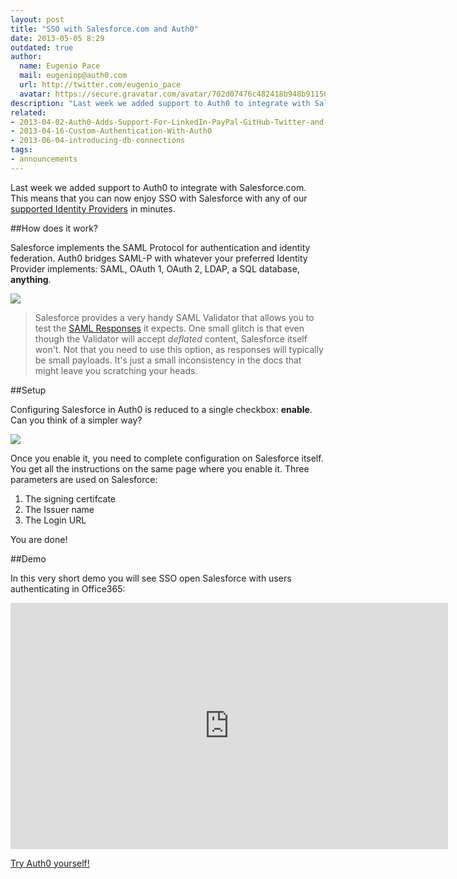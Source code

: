 ```yaml
---
layout: post
title: "SSO with Salesforce.com and Auth0"
date: 2013-05-05 8:29
outdated: true
author:
  name: Eugenio Pace
  mail: eugeniop@auth0.com
  url: http://twitter.com/eugenio_pace
  avatar: https://secure.gravatar.com/avatar/702d07476c482418b948b911504137a5?s=60
description: "Last week we added support to Auth0 to integrate with Salesforce.com."
related:
- 2013-04-02-Auth0-Adds-Support-For-LinkedIn-PayPal-GitHub-Twitter-and-Facebook
- 2013-04-16-Custom-Authentication-With-Auth0
- 2013-06-04-introducing-db-connections
tags:
- announcements
---
```



Last week we added support to Auth0 to integrate with Salesforce.com. This means that you can now enjoy SSO with Salesforce with any of our [supported Identity Providers](https://docs.auth0.com/identityproviders) in minutes.

##How does it work?

Salesforce implements the SAML Protocol for authentication and identity federation. Auth0 bridges SAML-P with whatever your preferred Identity Provider implements: SAML, OAuth 1, OAuth 2, LDAP, a SQL database, __anything__.

<!-- more -->

![](https://s3.amazonaws.com/blog.auth0.com/img/salesforce-architecture.png)

> Salesforce provides a very handy SAML Validator that allows you to test the [SAML Responses](http://login.salesforce.com/help/doc/en/sso_saml_assertion_examples.htm) it expects. One small glitch is that even though the Validator will accept _deflated_ content, Salesforce itself won't. Not that you need to use this option, as responses will typically be small payloads. It's just a small inconsistency in the docs that might leave you scratching your heads.

##Setup

Configuring Salesforce in Auth0 is reduced to a single checkbox: __enable__. Can you think of a simpler way?

![](https://s3.amazonaws.com/blog.auth0.com/img/salesforce-auth0-setup.png)

Once you enable it, you need to complete configuration on Salesforce itself. You get all the instructions on the same page where you enable it. Three parameters are used on Salesforce:

1. The signing certifcate
2. The Issuer name
3. The Login URL

You are done!

##Demo

In this very short demo you will see SSO open Salesforce with users authenticating in Office365:

<iframe width="700" height="394" src="http://www.youtube.com/embed/bpJxCcQG4xY?rel=0&vq=hd1080" frameborder="0" allowfullscreen></iframe>

[Try Auth0 yourself!](https://auth0.com)

